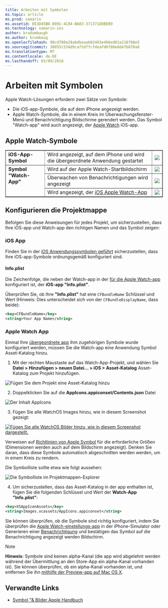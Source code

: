 ```yaml
---
title: Arbeiten mit Symbolen
ms.topic: article
ms.prod: xamarin
ms.assetid: EE3D45BD-8091-4C04-BA83-371371D8BEB9
ms.technology: xamarin-ios
author: bradumbaugh
ms.author: brumbaug
ms.openlocfilehash: 98cd780a29abdbeaab02483e4b6ed01a218f88e5
ms.sourcegitcommit: 30055c534d9caf5dffcfdeafd6f08e666fb870a8
ms.translationtype: MT
ms.contentlocale: de-DE
ms.lasthandoff: 03/09/2018
---
```

# <a name="working-with-icons"></a>Arbeiten mit Symbolen

Apple Watch-Lösungen erfordern zwei Sätze von Symbole:

* Die iOS-app-Symbole, die auf dem iPhone angezeigt werden.
* Apple Watch-Symbole, die in einem Kreis im Überwachungsfenster-Menü und Benachrichtigung Bildschirme gerendert werden. Das Symbol "Watch-app" wird auch angezeigt, der [Apple Watch](~/ios/watchos/app-fundamentals/settings.md) iOS-app.

## <a name="apple-watch-icons"></a>Apple Watch-Symbole

<table align="center" border="1" cellpadding="1" cellspacing="1">
    <tr>
      <td valign="top">
        <b>iOS-App-Symbol</b>
      </td>
      <td valign="top">
Wird angezeigt, auf dem iPhone und wird die übergeordnete Anwendung gestartet </td>
      <td>
        <img src="icons-images/icon-ios.png" class="tableimg">
      </td>
    </tr>
    <tr>
      <td valign="top" rowspan="3">
        <b>Symbol "Watch-App"</b>
      </td>
      <td valign="top">
Wird auf der Apple Watch-Startbildschirm </td>
      <td>
        <img src="icons-images/icon-home.png" class="tableimg" />
      </td>
    </tr>
    <tr>
      <td valign="top">
Überwachen von Benachrichtigungen wird angezeigt </td>
      <td>
        <img src="icons-images/notification-icon.png" class="tableimg" />
      </td>
    </tr>
    <tr>
      <td valign="top">
Wird angezeigt, der <a href="~/ios/watchos/app-fundamentals/settings.md">iOS Apple Watch-App</a>
      </td>
      <td>
        <a href="icons-images/watch-app.png">
          <img src="icons-images/watch-app-sml.png" class="tableimg">
        </a>
      </td>
    </tr>
    <tbody>
</table>



## <a name="configuring-your-solution"></a>Konfigurieren die Projektmappe

Befolgen Sie diese Anweisungen für jedes Projekt, um sicherzustellen, dass Ihre iOS-app und Watch-app den richtigen Namen und das Symbol zeigen:

### <a name="ios-app"></a>iOS App

Finden Sie in der [iOS Anwendungssymbolen geführt](~/ios/app-fundamentals/images-icons/app-icons.md) sicherzustellen, dass Ihre iOS-app-Symbole ordnungsgemäß konfiguriert sind.

#### <a name="infoplist"></a>Info.plist

Die Zeichenfolge, die neben der Watch-app in der [für die Apple Watch-app](~/ios/watchos/app-fundamentals/settings.md) konfiguriert ist, der **iOS-app "Info.plist"**.

Überprüfen Sie, ob Ihre **"Info.plist"** hat eine `CFBundleName` Schlüssel und Wert (Hinweis: Dies unterscheidet sich von der `CFBundleDisplayName`, dass beide):

```xml
<key>CFBundleName</key>
<string>Your App Name</string>
```

### <a name="apple-watch-app"></a>Apple Watch App

Einmal Ihre [übergeordnete app](~/ios/watchos/app-fundamentals/parent-app.md) ihm zugehörigen Symbole wurde konfiguriert werden, müssen Sie die Watch-app eine Anwendung Symbol Asset-Katalog hinzu.

1. Mit der rechten Maustaste auf das Watch-App-Projekt, und wählen Sie **Datei > Hinzufügen > neuen Datei... > iOS > Asset-Katalog** Asset-Katalog zum Projekt hinzufügen.

 ![](icons-images/newasset.png "Fügen Sie dem Projekt eine Asset-Katalog hinzu")

2. Doppelklicken Sie auf die **AppIcons.appiconset/Contents.json** Datei

  ![](icons-images/xcassets-iconset-sml.png "Der Inhalt AppIcons")

3. Fügen Sie alle WatchOS Images hinzu, wie in diesem Screenshot gezeigt:

  [![](icons-images/appicons-sml.png "Fügen Sie alle WatchOS Bilder hinzu, wie in diesem Screenshot dargestellt.")](icons-images/appicons.png#lightbox)

  Verweisen auf [Richtlinien von Apple Symbol](https://developer.apple.com/library/prerelease/ios/documentation/UserExperience/Conceptual/WatchHumanInterfaceGuidelines/IconandImageSizes.html) für die erforderliche Größen (Dimensionen werden auch auf dem Bildschirm angezeigt). Denken Sie daran, dass diese Symbole automatisch abgeschnitten werden werden, um in einem Kreis zu rendern.

  Die Symbolliste sollte etwa wie folgt aussehen:

  ![](icons-images/xcassets-complete-sml.png "Die Symbolliste im Projektmappen-Explorer")

4. Um sicherzustellen, dass das Asset-Katalog in der app enthalten ist, fügen Sie die folgenden Schlüssel und Wert der **Watch-App "Info.plist"**:

```xml
<key>XSAppIconAssets</key>
<string>Images.xcassets/AppIcons.appiconset</string>
```

Sie können überprüfen, ob die Symbole sind richtig konfiguriert, indem Sie überprüfen die [Apple Watch-einstellungs-app](~/ios/watchos/app-fundamentals/settings.md) in der iPhone-Simulator oder Generieren einer [Benachrichtigung](~/ios/watchos/platform/notifications.md) und bestätigen das Symbol auf die Benachrichtigung angezeigt werden Bildschirm.

> [!NOTE]
> **Hinweis**: Symbole sind keinen alpha-Kanal (die app wird abgelehnt werden während der Übermittlung an den Store-App ein alpha-Kanal vorhanden ist). Sie können überprüfen, ob ein alpha-Kanal vorhanden ist, und entfernen Sie ihn [mithilfe der Preview-app auf Mac OS X](~/ios/watchos/troubleshooting.md#noalpha).


## <a name="related-links"></a>Verwandte Links

- [Symbol "& Bilder Apple Handbuch](https://developer.apple.com/library/prerelease/ios/documentation/UserExperience/Conceptual/WatchHumanInterfaceGuidelines/IconandImageSizes.html)
